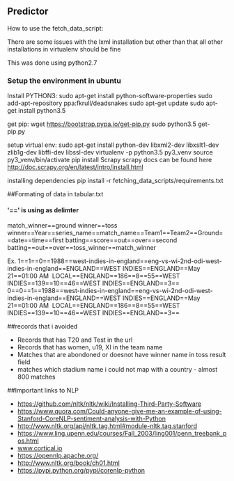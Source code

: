 ## Predictor


How to use the fetch_data_script:

There are some issues with the lxml installation but other than that all other installations in virtualenv should be fine

This was done using python2.7

### Setup the environment in ubuntu

Install PYTHON3:
sudo apt-get install python-software-properties
sudo add-apt-repository ppa:fkrull/deadsnakes
sudo apt-get update
sudo apt-get install python3.5

get pip:
wget https://bootstrap.pypa.io/get-pip.py
sudo python3.5 get-pip.py

setup virtual env:
sudo apt-get install python-dev libxml2-dev libxslt1-dev zlib1g-dev libffi-dev libssl-dev
virtualenv -p python3.5 py3_venv
source py3_venv/bin/activate
pip install Scrapy
scrapy docs can be found here
http://doc.scrapy.org/en/latest/intro/install.html

installing dependencies
pip install -r fetching_data_scripts/requirements.txt

##Formating of data in tabular.txt
#### '==' is using as delimter
match_winner==ground winner==toss winner==Year==series_name==match_name==Team1==Team2==Ground==date==time==first batting==score==out==over==second batting==out==over==toss_winner==match_winner

Ex.
1==1==0==1988==west-indies-in-england==eng-vs-wi-2nd-odi-west-indies-in-england==ENGLAND==WEST INDIES==ENGLAND==May 21==01:00 AM  LOCAL==ENGLAND==186==8==55==WEST INDIES==139==10==46==WEST INDIES==ENGLAND==3==
0==0==1==1988==west-indies-in-england==eng-vs-wi-2nd-odi-west-indies-in-england==ENGLAND==WEST INDIES==ENGLAND==May 21==01:00 AM  LOCAL==ENGLAND==186==8==55==WEST INDIES==139==10==46==WEST INDIES==ENGLAND==3==

##records that i avoided
+ Records that has T20 and Test in the url
+ Records that has women, u19, XI in the team name
+ Matches that are abondoned or doesnot have winner name in toss result field
+ matches which stadium name i could not map with a country - almost 800 matches

##Important links to NLP
- https://github.com/nltk/nltk/wiki/Installing-Third-Party-Software
- https://www.quora.com/Could-anyone-give-me-an-example-of-using-Stanford-CoreNLP-sentiment-analysis-with-Python
- http://www.nltk.org/api/nltk.tag.html#module-nltk.tag.stanford
- https://www.ling.upenn.edu/courses/Fall_2003/ling001/penn_treebank_pos.html
- www.cortical.io
- https://opennlp.apache.org/
- http://www.nltk.org/book/ch01.html
- https://pypi.python.org/pypi/corenlp-python
